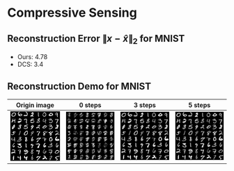 # Compressive Sensing

## Reconstruction Error $\lVert x-\hat{x}\rVert_2$ for MNIST
- Ours: 4.78
- DCS: 3.4

## Reconstruction Demo for MNIST

|Origin image| 0 steps|3 steps | 5 steps|
| ----------- | -----|------ |-----|
|![alt_text](./fig/origin.png)|![alt_text](./fig/reconstruction_0.png)|![alt_text](./fig/reconstruction_3.png)|![alt_text](./fig/reconstruction_5.png)

